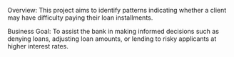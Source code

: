 Overview: This project aims to identify patterns indicating whether a client may have difficulty paying their loan installments.

Business Goal: To assist the bank in making informed decisions such as denying loans, adjusting loan amounts, or lending to risky applicants at higher interest rates.

